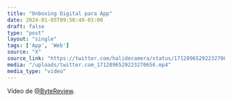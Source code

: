 ```yaml
---
title: "Onboxing Digital para App"
date: 2024-01-05T09:58:49-03:00
draft: false
type: "post"
layout: "single"
tags: ['App', 'Web']
source: "X"
source_link: "https://twitter.com/halidecamera/status/1712896529223270656/video/1"
media: "/uploads/twitter.com_1712896529223270656.mp4"
media_type: "video"
---
```


Vídeo de [@ByteReview](https://x.com/bytereview).